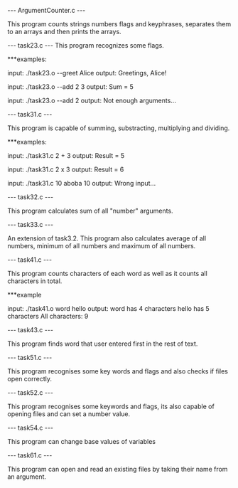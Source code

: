 --- ArgumentCounter.c ---

This program counts strings numbers flags and keyphrases, separates them to an arrays and then prints the arrays.

--- task23.c ---
This program recognizes some flags.

***examples:

input: ./task23.o --greet Alice
output: Greetings, Alice!

input: ./task23.o --add 2 3
output: Sum = 5

input: ./task23.o --add 2
output: Not enough arguments...

--- task31.c ---

This program is capable of summing, substracting, multiplying and dividing.

***examples:

input: ./task31.c 2 + 3
output: Result = 5

input: ./task31.c 2 x 3
output: Result = 6

input: ./task31.c 10 aboba 10
output: Wrong input...

--- task32.c ---

This program calculates sum of all "number" arguments.

--- task33.c ---

An extension of task3.2. This program also calculates average of all numbers, minimum of all numbers and maximum of all numbers.

--- task41.c ---

This program counts characters of each word as well as it counts all characters in total.

***example

input: ./task41.o word hello
output: 
    word has 4 characters
    hello has 5 characters
    All characters: 9

--- task43.c ---

This program finds word that user entered first in the rest of text.

--- task51.c ---

This program recognises some key words and flags and also checks if files open correctly.

--- task52.c ---

This program recognises some keywords and flags, its also capable of opening files and can set a number value.

--- task54.c ---

This program can change base values of variables

--- task61.c ---

This program can open and read an existing files by taking their name from an argument.